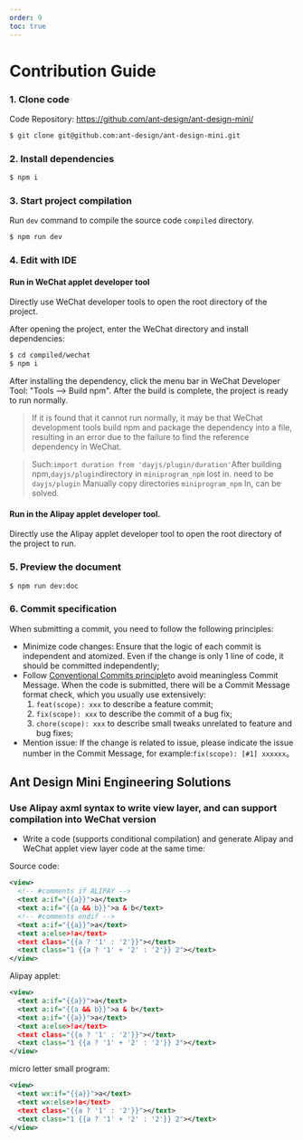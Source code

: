 ```yaml
---
order: 9
toc: true
---
```


# Contribution Guide

### 1. Clone code

Code Repository: https://github.com/ant-design/ant-design-mini/

```bash
$ git clone git@github.com:ant-design/ant-design-mini.git
```

### 2. Install dependencies

```bash
$ npm i
```

### 3. Start project compilation

Run `dev` command to compile the source code `compiled` directory.

```bash
$ npm run dev
```

### 4. Edit with IDE

#### Run in WeChat applet developer tool

Directly use WeChat developer tools to open the root directory of the project.

After opening the project, enter the WeChat directory and install dependencies:

```bash
$ cd compiled/wechat
$ npm i
```

After installing the dependency, click the menu bar in WeChat Developer Tool: "Tools --> Build npm". After the build is complete, the project is ready to run normally.

> If it is found that it cannot run normally, it may be that WeChat development tools build npm and package the dependency into a file, resulting in an error due to the failure to find the reference dependency in WeChat.

> Such:`import duration from 'dayjs/plugin/duration'`After building npm,`dayjs/plugin`directory in `miniprogram_npm` lost in. need to be `dayjs/plugin` Manually copy directories `miniprogram_npm` In, can be solved.

#### Run in the Alipay applet developer tool.

Directly use the Alipay applet developer tool to open the root directory of the project to run.

### 5. Preview the document

```bash
$ npm run dev:doc
```

### 6. Commit specification

When submitting a commit, you need to follow the following principles:

- Minimize code changes: Ensure that the logic of each commit is independent and atomized. Even if the change is only 1 line of code, it should be committed independently;
- Follow [Conventional Commits principle](https://www.conventionalcommits.org/zh-hans/v1.0.0/)to avoid meaningless Commit Message. When the code is submitted, there will be a Commit Message format check, which you usually use extensively:
  1. `feat(scope): xxx` to describe a feature commit;
  2. `fix(scope): xxx` to describe the commit of a bug fix;
  3. `chore(scope): xxx` to describe small tweaks unrelated to feature and bug fixes;
- Mention issue: If the change is related to issue, please indicate the issue number in the Commit Message, for example:`fix(scope): [#1] xxxxxx`。

## Ant Design Mini Engineering Solutions

### Use Alipay axml syntax to write view layer, and can support compilation into WeChat version

- Write a code (supports conditional compilation) and generate Alipay and WeChat applet view layer code at the same time:

Source code:

```xml
<view>
  <!-- #comments if ALIPAY -->
  <text a:if="{{a}}">a</text>
  <text a:if="{{a && b}}">a & b</text>
  <!-- #comments endif -->
  <text a:if="{{a}}">a</text>
  <text a:else>!a</text>
  <text class="{{a ? '1' : '2'}}"></text>
  <text class="1 {{a ? '1' + '2' : '2'}} 2"></text>
</view>
```

Alipay applet:

```xml
<view>
  <text a:if="{{a}}">a</text>
  <text a:if="{{a && b}}">a & b</text>
  <text a:if="{{a}}">a</text>
  <text a:else>!a</text>
  <text class="{{a ? '1' : '2'}}"></text>
  <text class="1 {{a ? '1' + '2' : '2'}} 2"></text>
</view>
```

micro letter small program:

```xml
<view>
  <text wx:if="{{a}}">a</text>
  <text wx:else>!a</text>
  <text class="{{a ? '1' : '2'}}"></text>
  <text class="1 {{a ? '1' + '2' : '2'}} 2"></text>
</view>
```
